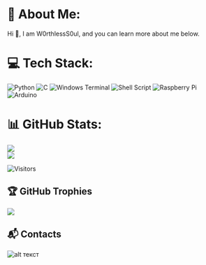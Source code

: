 # 💫 About Me:
Hi 👋, I am W0rthlessS0ul, and you can learn more about me below.


# 💻 Tech Stack:
![Python](https://img.shields.io/badge/python-3670A0?style=for-the-badge&logo=python&logoColor=ffdd54) ![C](https://img.shields.io/badge/c-%2300599C.svg?style=for-the-badge&logo=c&logoColor=white) ![Windows Terminal](https://img.shields.io/badge/Windows%20Terminal-%234D4D4D.svg?style=for-the-badge&logo=windows-terminal&logoColor=white) ![Shell Script](https://img.shields.io/badge/shell_script-%23121011.svg?style=for-the-badge&logo=gnu-bash&logoColor=white) ![Raspberry Pi](https://img.shields.io/badge/-RaspberryPi-C51A4A?style=for-the-badge&logo=Raspberry-Pi) ![Arduino](https://img.shields.io/badge/-Arduino-00979D?style=for-the-badge&logo=Arduino&logoColor=white)
# 📊 GitHub Stats:
![](https://github-readme-stats.vercel.app/api?username=W0rthlessS0ul&theme=dark&hide_border=false&include_all_commits=false&count_private=false)<br/>
![](https://github-readme-stats.vercel.app/api/top-langs/?username=W0rthlessS0ul&theme=dark&hide_border=false&include_all_commits=false&count_private=false&layout=compact)

![Visitors](https://api.visitorbadge.io/api/visitors?path=https%3A%2F%2Fgithub.com%2FW0rthlessS0ul&countColor=%232ccce4&style=flat-square)

## 🏆 GitHub Trophies
![](https://github-profile-trophy.vercel.app/?username=W0rthlessS0ul&theme=radical&no-frame=false&no-bg=true&margin-w=4)

## 📬 Contacts
![alt текст](https://img.shields.io/badge/Gmail-w0rthlesss0ul%40gmail.com-blue)
